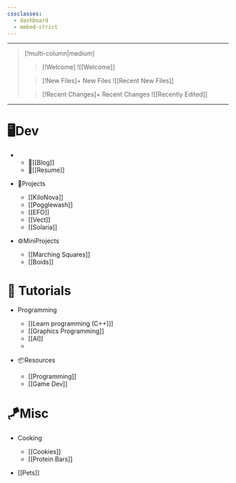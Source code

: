 ```yaml
---
cssclasses:
  - dashboard
  - embed-strict
---
```


<div id='stars'></div>
<div id='stars2'></div>
<div id='stars3'></div>
<div id='stars4'></div>

---

> [!multi-column|medium]
>> [!Welcome] 
>  ![[Welcome]]
>  
>>[!New Files]+ New Files
> ![[Recent New Files]] 
> 
> >[!Recent Changes]+ Recent Changes
> ![[Recently Edited]] 

---


# 🖥️Dev
- 
  - 📙[[Blog]]
  - 📄[[Resume]]

- 👾Projects
  - [[KiloNova]]
  - [[Pogglewash]]
  - [[EFO]]
  - [[Vect]]
  - [[Solaria]]
  
- ⚙️MiniProjects
    - [[Marching Squares]]
    - [[Boids]]


# 📖 Tutorials
- Programming
    - [[Learn programming (C++)]]
    - [[Graphics Programming]]
    - [[AI]]
    - 

- 📦Resources
    - [[Programming]]
    - [[Game Dev]]
# 🪁Misc
- Cooking
  - [[Cookies]]
  - [[Protein Bars]]

- [[Pets]]






\
\
\
\
\
\
\
\
\
\
\
\
\
\
\
\
\
\
\
\
\
\
\
\
\
\
\
\
\
\
\
\
\
\
\
\
\
\
\
\
\
\
\
\
\
\
\
\
\
\
\
\
\
\
\
\
\
\
\
\
\
\
\
\
\
\
\
\
\
\
\
\
\
\
\
\
\
\
\
\
\
\
\
\
\
\
\
\
\
\
\
\
\
\
\
\
\
\
\
\
\
\
\
\
\
\
\
\
\
\
\
\
\
\
\
\
\
\
\
\
\
\
\
\
\
\
\
\
\
\
\
\
\
\
\
\
\
\
\
\
\
\
\
\
\
\
\
\
\
\
\
\
\
\
\
\
\
\
\
\
\
\
\
\
\
\
\
\
\
\
\
\
\
\
\
\
\
\
\
\
\
\
\
\
\
\
\
\
\
\
\
\
\
\
\
\
\
\
\
\
\
\
\
\
\
\
\
\
\
\
\
\
\
\
\
\
\
\
\
\
\
\
\
\
\
\
\
\
\
<tab>
What are you doing down here?










